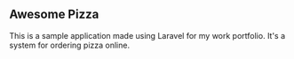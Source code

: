 ## Awesome Pizza

This is a sample application made using Laravel for my work portfolio. It's a system for ordering pizza online.

